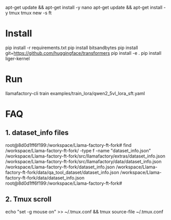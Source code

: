 apt-get update && apt-get install -y nano
apt-get update && apt-get install -y tmux
tmux new -s ft
# Install
pip install -r requirements.txt 
pip install bitsandbytes
pip install git+https://github.com/huggingface/transformers
pip install -e .
pip install liger-kernel




# Run 
llamafactory-cli train examples/train_lora/qwen2_5vl_lora_sft.yaml







# FAQ
## 1.  dataset_info files
root@8d0d1ff6f199:/workspace/Llama-factory-ft-fork# find /workspace/Llama-factory-ft-fork/ -type f -name "dataset_info.json"
/workspace/Llama-factory-ft-fork/src/llamafactory/extras/dataset_info.json
/workspace/Llama-factory-ft-fork/src/llamafactory/data/dataset_info.json
/workspace/Llama-factory-ft-fork/dataset_info.json
/workspace/Llama-factory-ft-fork/data/qa_tool_dataset/dataset_info.json
/workspace/Llama-factory-ft-fork/data/dataset_info.json
root@8d0d1ff6f199:/workspace/Llama-factory-ft-fork# 


## 2. Tmux scroll
echo "set -g mouse on" >> ~/.tmux.conf && tmux source-file ~/.tmux.conf
